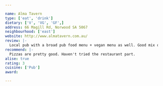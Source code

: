 ```yaml
---

name: Alma Tavern
type: ['eat', 'drink']
dietary: ['V', 'VG', 'GF',]
address: 66 Magill Rd, Norwood SA 5067
neighbourhood: ['east']
website: http://www.almatavern.com.au/
review: |-
  Local pub with a broad pub food menu + vegan menu as well. Good mix of food for all.
recommend: |-
  Pizzas are pretty good. Haven't tried the restaurant part.
alise: true
rating: 3
cuisine: ['Pub']
award:

---
```

